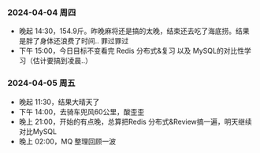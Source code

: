 ### 2024-04-04 周四
- 晚起 14:30，154.9斤。昨晚麻将还是搞的太晚，结束还去吃了海底捞。结果是胖了身体还浪费了时间.. 罪过罪过
- 下午 15:00，今日目标不变看完 Redis 分布式&复习 以及 MySQL的对比性学习（估计要搞到凌晨..） 

### 2024-04-05 周五
- 晚起 11:30，结果大晴天了
- 下午 14:00，去骑车兜风60公里，酸歪歪
- 晚上 21:00，开始的有点晚，总算把Redis 分布式&Review搞一遍，明天继续对比MySQL
- 晚上 02:00，MQ 整理回顾一波